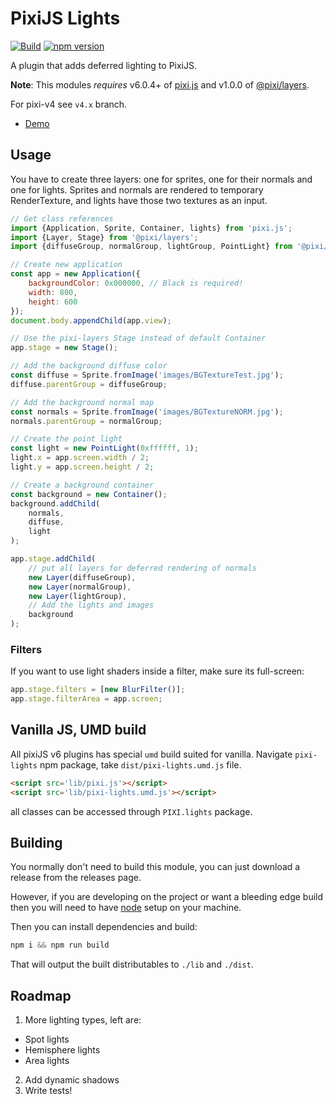 # PixiJS Lights

[![Build](https://github.com/pixijs/lights/workflows/Build/badge.svg)](https://github.com/pixijs/lights/actions?query=workflow%3A%22Build%22) [![npm version](https://badge.fury.io/js/%40pixi%2Fpixi-lights.svg)](https://badge.fury.io/js/%40pixi%2Fpixi-lights)

A plugin that adds deferred lighting to PixiJS.

**Note**: This modules *requires* v6.0.4+ of [pixi.js](https://github.com/pixijs/pixi.js) and v1.0.0 of [@pixi/layers](https://github.com/pixijs/layers).

For pixi-v4 see `v4.x` branch.

* [Demo](https://pixijs.io/examples/#/plugin-layers/normals.js)

## Usage

You have to create three layers: one for sprites, one for their normals and one for lights. Sprites and normals are rendered to temporary RenderTexture, and lights have those two textures as an input.
 
```js
// Get class references
import {Application, Sprite, Container, lights} from 'pixi.js';
import {Layer, Stage} from '@pixi/layers';
import {diffuseGroup, normalGroup, lightGroup, PointLight} from '@pixi/lights';

// Create new application
const app = new Application({
    backgroundColor: 0x000000, // Black is required!
    width: 800,
    height: 600
});
document.body.appendChild(app.view);

// Use the pixi-layers Stage instead of default Container
app.stage = new Stage();

// Add the background diffuse color
const diffuse = Sprite.fromImage('images/BGTextureTest.jpg');
diffuse.parentGroup = diffuseGroup;

// Add the background normal map
const normals = Sprite.fromImage('images/BGTextureNORM.jpg');
normals.parentGroup = normalGroup;

// Create the point light
const light = new PointLight(0xffffff, 1);
light.x = app.screen.width / 2;
light.y = app.screen.height / 2;

// Create a background container 
const background = new Container();
background.addChild(
    normals,
    diffuse,
    light
);

app.stage.addChild(
    // put all layers for deferred rendering of normals
    new Layer(diffuseGroup),
    new Layer(normalGroup),
    new Layer(lightGroup),
    // Add the lights and images
    background
);
```

### Filters

If you want to use light shaders inside a filter, make sure its full-screen:

```js
app.stage.filters = [new BlurFilter()];
app.stage.filterArea = app.screen;
```

## Vanilla JS, UMD build

All pixiJS v6 plugins has special `umd` build suited for vanilla.
Navigate `pixi-lights` npm package, take `dist/pixi-lights.umd.js` file.

```html
<script src='lib/pixi.js'></script>
<script src='lib/pixi-lights.umd.js'></script>
```

all classes can be accessed through `PIXI.lights` package.

## Building

You normally don't need to build this module, you can just download a release from the releases page.

However, if you are developing on the project or want a bleeding edge build then you
will need to have [node][node] setup on your machine.

Then you can install dependencies and build:

```js
npm i && npm run build
```

That will output the built distributables to `./lib` and `./dist`.

[node]:       http://nodejs.org/

## Roadmap

1. More lighting types, left are:
 - Spot lights
 - Hemisphere lights
 - Area lights
2. Add dynamic shadows
3. Write tests!
